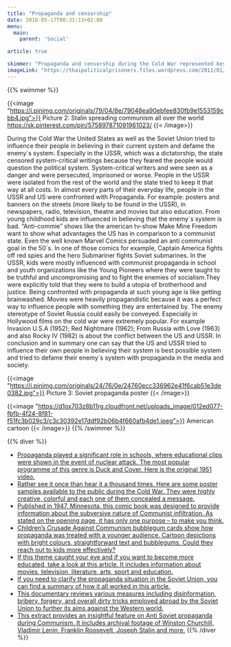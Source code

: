 ```yaml
---
title: "Propaganda and censorship"
date: 2018-05-17T00:31:13+02:00
menu:
  main:
    parent: 'Social'

article: true

skimmer: "Propaganda and censorship during the Cold War represented key tools for both the United States of America and the Soviet Union in perpetuating their ideologies to the world. Both countries were ready to defend their military and economic interests. During that time, the media was centralised in the east, which meant that it was very easy to control, unlike nowadays. A prolonged state of fear was enforced through media, which maintained the antagonistic state of the Cold War."
imageLink: "https://thaipoliticalprisoners.files.wordpress.com/2011/01/censorship-1.gif"
---
```


{{% swimmer %}}

{{<image "https://i.pinimg.com/originals/79/04/8e/79048ea90ebfee830fb9e1553159cbb4.jpg">}}
Picture 2: Stalin spreading communism all over the world https://sk.pinterest.com/pin/575897871091961023/
{{< /image>}}

During the Cold War the United States as well as the Soviet Union tried to influence their people in believing in their current system and defame the enemy´s system. Especially in the USSR, which was a dictatorship, the state censored system-critical writings because they feared the people would question the political system. System-critical writers and were seen as a danger and were persecuted, imprisoned or worse. People in the USSR were isolated from the rest of the world and the state tried to keep it that way at all costs.
In almost every parts of their everyday life, people in the USSR and US were confronted with Propaganda. For example: posters and banners on the streets (more likely to be found in the USSR), in newspapers, radio, television, theatre and movies but also education. 
From young childhood kids are influenced in believing that the enemy´s system is bad. “Anti-commie” shows like the american tv-show Make Mine Freedom want to show what advantages the US has in comparison to a communist state. Even the well known Marvel Comics persuaded an anti communist goal in the 50´s. In one of those comics for example, Captain America fights off red spies and the hero Submariner fights Soviet submarines.
In the USSR, kids were mostly influenced with communist propaganda in school and youth organizations like the Young Pioneers where they were taught to be truthful and uncompromising and to fight the enemies of socialism.They were explicitly told that they were to build a utopia of brotherhood and justice. Being confronted with propaganda at such young age is like getting brainwashed.
Movies were heavily propagandistic because it was a perfect way to influence people with something they are entertained by. The enemy stereotype of Soviet Russia could easily be conveyed. Especially in Hollywood films on the cold war were extremely popular. For example Invasion U.S.A (1952); Red Nightmare (1962); From Russia with Love (1963) and also Rocky IV (1982) is about the conflict between the US and USSR.
In conclusion and in summary one can say that the US and USSR tried to influence their own people in believing their system is best possible system and tried to defame their enemy´s system with propaganda in the media and society. 

{{<image "https://i.pinimg.com/originals/24/76/0e/24760ecc336962e41f6cab51e3de0382.jpg">}}
Picture 3: Soviet propaganda poster
{{< /image>}}

{{<image "https://d1ox703z8b11rg.cloudfront.net/uploads_image/012ed077-fbfb-4f24-8f81-f51fc3b029c3/c3c30392e17ddf92b06b4f660afb4de1.jpeg">}}
American cartoon
{{< /image>}}
{{% /swimmer %}}

{{% diver %}}
- [Propaganda played a significant role in schools, where educational clips were shown in the event of nuclear attack. The most popular programme of this genre is Duck and Cover. Here is the original 1951 video.](https://www.youtube.com/watch?v=-2kdpAGDu8s)
- [Rather see it once than hear it a thousand times. Here are some poster samples available to the public during the Cold War. They were highly creative, colorful and each one of them concealed a message.](http://allthatsinteresting.com/soviet-propaganda-posters)
- [Published in 1947, Minnesota, this comic book was designed to provide information about the subversive nature of Communist infiltration. As stated on the opening page, it has only one purpose – to make you think.](https://ia801009.us.archive.org/10/items/IsThisTomorrowAmericaUnderCommunismCatecheticalGuild/IsThisTomorrow_AmericaUnderCommunism_CatecheticalGuild.pdf)
- [Children’s Crusade Against Communism bubblegum cards show how propaganda was treated with a younger audience. Cartoon depictions with bright colours, straightforward text and bubblegums. Could they reach out to kids more effectively?](https://skytamer.com/R701-12.html)
- [If this theme caught your eye and if you want to become more educated, take a look at this article. It includes information about movies, television, literature, arts, sport and education.](http://alphahistory.com/coldwar/cold-war-propaganda/)
- [If you need to clarify the propaganda situation in the Soviet Union, you can find a summary of how it all worked in this article.](https://www.rbth.com/arts/history/2017/06/27/soviet-censorship-how-did-the-ussr-control-the-public_790892)
- [This documentary reviews various measures including disinformation, bribery, forgery, and overall dirty tricks employed abroad by the Soviet Union to further its aims against the Western world.](https://www.youtube.com/watch?v=ujQ85EbTxtI)
- [This extract provides an insightful feature on Anti Soviet propaganda during Communism. It includes archival footage of Winston Churchill, Vladimir Lenin, Franklin Roosevelt, Joseph Stalin and more.](https://www.youtube.com/watch?v=_4yjAb6eoCw)
{{% /diver %}}